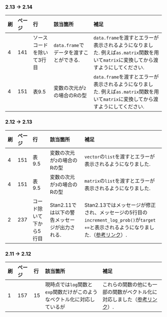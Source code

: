 ### 2.13 → 2.14
| 刷 | ページ | 行 | 該当箇所 | 補足 |
|:-----------|:------------|:------------|:------------|:------------|
| 4 | 141 | ソースコードを除いて3行目 | `data.frame`でデータを渡すことができる. | `data.frame`を渡すとエラーが表示されるようになりました. 例えば`as.matrix`関数を用いて`matrix`に変換してから渡すようにしてください. |
| 4 | 151 | 表9.5 | 変数の次元が`2`の場合のRの型 | `data.frame`を渡すとエラーが表示されるようになりました. 例えば`as.matrix`関数を用いて`matrix`に変換してから渡すようにしてください. |


### 2.12 → 2.13

| 刷 | ページ | 行 | 該当箇所 | 補足 |
|:-----------|:------------|:------------|:------------|:------------|
| 4 | 151 | 表9.5 | 変数の次元が`2`の場合のRの型 | `vector`の`list`を渡すとエラーが表示されるようになりました. |
| 4 | 151 | 表9.5 | 変数の次元が`3`の場合のRの型 | `matrix`の`list`を渡すとエラーが表示されるようになりました. |
| 2 | 237 | コード除いて下から5行目 | Stan2.11では以下の警告メッセージが出力される. | Stan2.13ではメッセージが修正され、メッセージの5行目の`increment_log_prob()`が`target +=`と表示されるようになりました.（[参考リンク](https://github.com/stan-dev/stan/issues/2066)）. |

### 2.11 → 2.12

| 刷 | ページ | 行 | 該当箇所 | 補足 |
|:-----------|:------------|:------------|:------------|:------------|
| 1 | 157 | 15 | 現時点では`log`関数と`exp`関数だけがこのようなベクトル化に対応しているが | これらの関数の他にも一部の関数がベクトル化に対応しました（[参考リンク](https://github.com/stan-dev/math/issues/202)）. |
